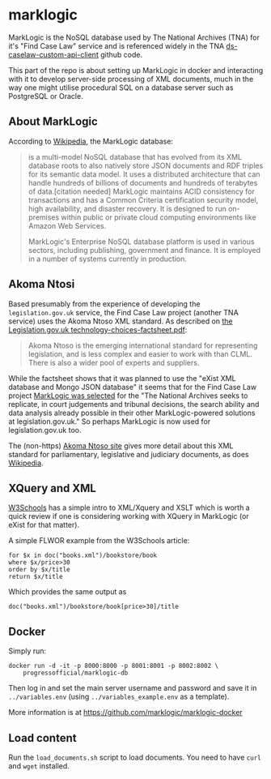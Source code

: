 # marklogic

MarkLogic is the NoSQL database used by The National Archives (TNA) for
it's "Find Case Law" service and is referenced widely in the TNA
[ds-caselaw-custom-api-client](https://github.com/nationalarchives/ds-caselaw-custom-api-client) github code.

This part of the repo is about setting up MarkLogic in docker and
interacting with it to develop server-side processing of XML documents,
much in the way one might utilise procedural SQL on a database server
such as PostgreSQL or Oracle.

## About MarkLogic

According to [Wikipedia](https://en.wikipedia.org/wiki/MarkLogic), the
MarkLogic database:

> is a multi-model NoSQL database that has evolved from its XML database
> roots to also natively store JSON documents and RDF triples for its
> semantic data model. It uses a distributed architecture that can
> handle hundreds of billions of documents and hundreds of terabytes of
> data.[citation needed] MarkLogic maintains ACID consistency for
> transactions and has a Common Criteria certification security model,
> high availability, and disaster recovery. It is designed to run
> on-premises within public or private cloud computing environments like
> Amazon Web Services.
>
> MarkLogic's Enterprise NoSQL database platform is used in various
> sectors, including publishing, government and finance. It is employed in
> a number of systems currently in production.

## Akoma Ntosi

Based presumably from the experience of developing the
`legislation.gov.uk` service, the Find Case Law project (another TNA
service) uses the Akoma Ntoso XML standard. As described on [the
Legislation.gov.uk technology-choices-factsheet.pdf](https://www.legislation.gov.uk/pdfs/projects/technology-choices-factsheet.pdf):

> Akoma Ntoso is the emerging international standard for representing
> legislation, and is less complex and easier to work with than CLML.
> There is also a wider pool of experts and suppliers.

While the factsheet shows that it was planned to use the "eXist XML
database and Mongo JSON database" it seems that for the Find Case Law
project [MarkLogic was selected](https://www.globalsecuritymag.fr/MarkLogic-helps-UK-National,20221108,132078.html)
for the "The National Archives seeks to replicate, in court judgements
and tribunal decisions, the search ability and data analysis already
possible in their other MarkLogic-powered solutions at
legislation.gov.uk." So perhaps MarkLogic is now used for
legislation.gov.uk too.

The (non-https) [Akoma Ntoso site](http://akomantoso.info/?page_id=25)
gives more detail about this XML standard for parliamentary, legislative
and judiciary documents, as does [Wikipedia](https://en.wikipedia.org/wiki/Akoma_Ntoso).

## XQuery and XML

[W3Schools](https://www.w3schools.com/xml/xquery_intro.asp) has a simple
intro to XML/Xquery and XSLT which is worth a quick review if one is
considering working with XQuery in MarkLogic (or eXist for that matter).

A simple FLWOR example from the W3Schools article:

```xquery
for $x in doc("books.xml")/bookstore/book
where $x/price>30
order by $x/title
return $x/title
```

Which provides the same output as

```
doc("books.xml")/bookstore/book[price>30]/title
```

## Docker

Simply run:

```docker
docker run -d -it -p 8000:8000 -p 8001:8001 -p 8002:8002 \
	progressofficial/marklogic-db
```

Then log in and set the main server username and password and save it in
`../variables.env` (using `../variables_example.env` as a template).

More information is at https://github.com/marklogic/marklogic-docker

## Load content

Run the `load_documents.sh` script to load documents. You need to have
`curl` and `wget` installed.
